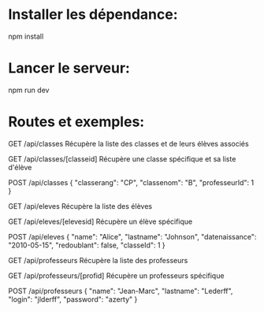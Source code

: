 <h1>Installer les dépendance:</h1>
npm install

<h1>Lancer le serveur:</h1>
npm run dev

<h1>Routes et exemples:</h1>
GET /api/classes
Récupère la liste des classes et de leurs élèves associés

GET /api/classes/[classeid]
Récupère une classe spécifique et sa liste d'élève

POST /api/classes 
{
    "classerang": "CP",
    "classenom": "B",
    "professeurId": 1
}

GET /api/eleves
Récupère la liste des élèves

GET /api/eleves/[elevesid]
Récupère un élève spécifique

POST /api/eleves
{
    "name": "Alice",
    "lastname": "Johnson",
    "datenaissance": "2010-05-15",
    "redoublant": false,
    "classeId": 1
}

GET /api/professeurs
Récupère la liste des professeurs

GET /api/professeurs/[profid]
Récupère un professeurs spécifique

POST /api/professeurs
{
    "name": "Jean-Marc",
    "lastname": "Lederff",
    "login": "jlderff",
    "password": "azerty"
}
